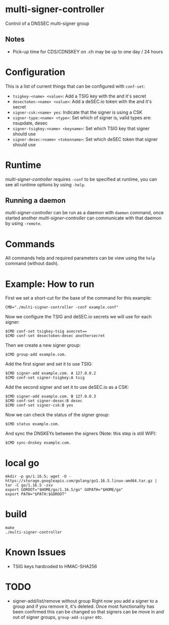 # multi-signer-controller
Control of a DNSSEC multi-signer group

## Notes

- Pick-up time for CDS/CDNSKEY on .ch may be up to one day / 24 hours

# Configuration

This is a list of current things that can be configured with `conf-set`:
- `tsigkey-<name> <value>`: Add a TSIG key with the <name> and it's secret <value>
- `desectoken-<name> <value>`: Add a deSEC.io token with the <name> and it's secret <value>
- `signer-csk:<name> yes`: Indicate that the signer <name> is using a CSK
- `signer-type:<name> <type>`: Set which <type> of signer <name> is, valid types are: nsupdate, desec
- `signer-tsigkey:<name> <keyname>`: Set which TSIG key <keyname> that signer <name> should use
- `signer-desec:<name> <tokenname>`: Set which deSEC token <tokenname> that signer <name> should use

# Runtime

*multi-signer-controller* requires `-conf` to be specified at runtime, you can
see all runtime options by using `-help`.

## Running a daemon

*multi-signer-controller* can be run as a daemon with `daemon` command, once
started another *multi-signer-controller* can communicate with that daemon
by using `-remote`.

# Commands

All commands help and required parameters can be view using the `help`
command (without dash).

# Example: How to run

First we set a short-cut for the base of the command for this example:

```
CMD="./multi-signer-controller -conf example.conf"
```

Now we configure the TSIG and deSEC.io secrets we will use for each signer:

```
$CMD conf-set tsigkey-tsig asecret==
$CMD conf-set desectoken-desec anothersecret
```

Then we create a new signer group:

```
$CMD group-add example.com.
```

Add the first signer and set it to use TSIG:

```
$CMD signer-add example.com. A 127.0.0.2
$CMD conf-set signer-tsigkey:A tsig
```

Add the second signer and set it to use deSEC.io as a CSK:

```
$CMD signer-add example.com. B 127.0.0.3
$CMD conf-set signer-desec:B desec
$CMD conf-set signer-csk:B yes
```

Now we can check the status of the signer group:

```
$CMD status example.com.
```

And sync the DNSKEYs between the signers (Note: this step is still WIP):

```
$CMD sync-dnskey example.com.
```

# local go

```
mkdir -p go/1.16.5; wget -O - https://storage.googleapis.com/golang/go1.16.5.linux-amd64.tar.gz | tar -C go/1.16.5 -zxv
export GOROOT="$HOME/go/1.16.5/go" GOPATH="$HOME/go"
export PATH="$PATH:$GOROOT"
```

# build

```
make
./multi-signer-controller
```

# Known Issues

- TSIG keys hardcoded to HMAC-SHA256

# TODO

- signer-add/list/remove without group
  Right now you add a signer to a group and if you remove it, it's deleted.
  Once most functionality has been confirmed this can be changed so that
  signers can be move in and out of signer groups, `group-add-signer` etc.
